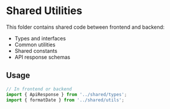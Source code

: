 # Shared Utilities

This folder contains shared code between frontend and backend:

- Types and interfaces
- Common utilities
- Shared constants
- API response schemas

## Usage

```typescript
// In frontend or backend
import { ApiResponse } from '../shared/types';
import { formatDate } from '../shared/utils';
```
